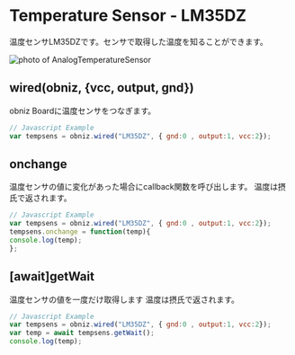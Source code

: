 # Temperature Sensor - LM35DZ
温度センサLM35DZです。センサで取得した温度を知ることができます。



![photo of AnalogTemperatureSensor](./wired.png)



## wired(obniz, {vcc, output, gnd})
obniz Boardに温度センサをつなぎます。
```javascript
// Javascript Example
var tempsens = obniz.wired("LM35DZ", { gnd:0 , output:1, vcc:2});
```

## onchange
温度センサの値に変化があった場合にcallback関数を呼び出します。
温度は摂氏で返されます。
```javascript
// Javascript Example
var tempsens = obniz.wired("LM35DZ", { gnd:0 , output:1, vcc:2});
tempsens.onchange = function(temp){
console.log(temp);
};
```


## [await]getWait

温度センサの値を一度だけ取得します
温度は摂氏で返されます。

```javascript
// Javascript Example
var tempsens = obniz.wired("LM35DZ", { gnd:0 , output:1, vcc:2});
var temp = await tempsens.getWait();
console.log(temp);
``` 